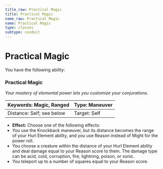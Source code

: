 ```yaml
---
title_raw: Practical Magic
title: Practical Magic
name_raw: Practical Magic
name: Practical Magic
type: classes
subtype: conduit
---
```


# Practical Magic

You have the following ability:

### Practical Magic

*Your mastery of elemental power lets you customize your conjurations.*

| Keywords: Magic, Ranged   | Type: Maneuver |
| ------------------------- | -------------- |
| Distance: Self; see below | Target: Self   |

- **Effect:** Choose one of the following effects:
- You use the Knockback maneuver, but its distance becomes the range of your Hurl Element ability, and you use Reason instead of Might for the power roll.
- You choose a creature within the distance of your Hurl Element ability and deal damage equal to your Reason score to them. The damage type can be acid, cold, corruption, fire, lightning, poison, or sonic.
- You teleport up to a number of squares equal to your Reason score.
